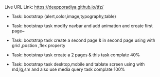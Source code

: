 Live URL Link: https://deepporadiya.github.io/tfz/

- Task: bootstrap (alert,color,image,typography,table)

- Task: bootstrap task modify navbar and add animation and create first page~

- Task: bootstrap task create a second page  & in second page using with grid ,postion ,flex property

- Task: bootstrap task create a 2 pages & this task complate 40%

- Task: bootstrap task  desktop,mobile and tablate screen using with md,lg,sm and also use media query task complate 100% 
